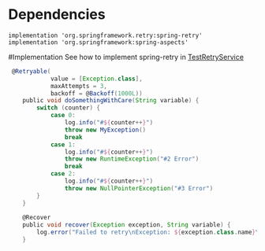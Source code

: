 # Dependencies
    implementation 'org.springframework.retry:spring-retry'
    implementation 'org.springframework:spring-aspects'
    

#Implementation
See how to implement spring-retry in [TestRetryService](src/main/groovy/com/huantt/springretry/service/TestRetryService.groovy)

```Groovy
 @Retryable(
            value = [Exception.class],
            maxAttempts = 3,
            backoff = @Backoff(1000L))
    public void doSomethingWithCare(String variable) {
        switch (counter) {
            case 0:
                log.info("#${counter++}")
                throw new MyException()
                break
            case 1:
                log.info("#${counter++}")
                throw new RuntimeException("#2 Error")
                break
            case 2:
                log.info("#${counter++}")
                throw new NullPointerException("#3 Error")
        }
    }
    
    @Recover
    public void recover(Exception exception, String variable) {
        log.error("Failed to retry\nException: ${exception.class.name}\nVariable: $variable")
    }
```


